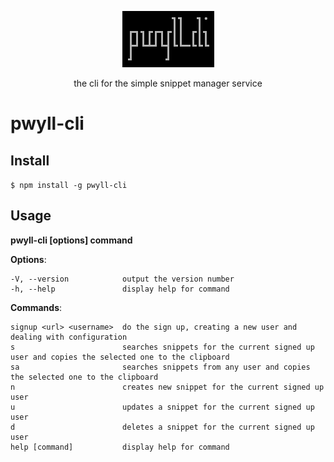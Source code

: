 <div align="center">
  <p>
    <img src="https://github.com/carvilsi/pwyll-cli/blob/main/img/pwyll-cli.png" alt="pwyll-cli" >
  </p>
  <p>the cli for the simple snippet manager service</p>
</div>

# pwyll-cli

## Install

`$ npm install -g pwyll-cli`

## Usage

**pwyll-cli [options] command**

**Options**:

    -V, --version            output the version number
    -h, --help               display help for command


**Commands**:

    signup <url> <username>  do the sign up, creating a new user and dealing with configuration
    s                        searches snippets for the current signed up user and copies the selected one to the clipboard
    sa                       searches snippets from any user and copies the selected one to the clipboard
    n                        creates new snippet for the current signed up user
    u                        updates a snippet for the current signed up user
    d                        deletes a snippet for the current signed up user
    help [command]           display help for command



